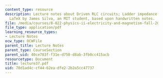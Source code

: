 ```yaml
---
content_type: resource
description: Lecture notes about Driven RLC circuits; Ladder impedance. Prepared in
  LaTeX by James Silva, an MIT student, based upon handwritten notes.
file: /media/courses/8-022-physics-ii-electricity-and-magnetism-fall-2006/70d1ad4ccf4462eadfe22b2a5cc47737_lecture37.pdf
file_type: application/pdf
learning_resource_types:
- Lecture Notes
ocw_type: OCWFile
parent_title: Lecture Notes
parent_type: CourseSection
parent_uid: 40ce783f-f31e-d750-d8ab-3fb0cc415acb
resourcetype: Document
title: lecture37.pdf
uid: 70d1ad4c-cf44-62ea-dfe2-2b2a5cc47737
---
```

